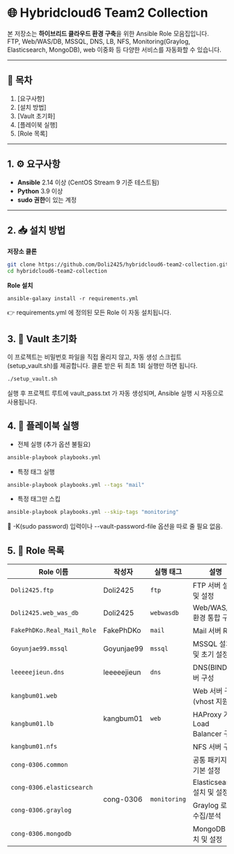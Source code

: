 # 🌐 Hybridcloud6 Team2 Collection

본 저장소는 **하이브리드 클라우드 환경 구축**을 위한 Ansible Role 모음집입니다.  
FTP, Web/WAS/DB, MSSQL, DNS, LB, NFS, Monitoring(Graylog, Elasticsearch, MongoDB), web 이중화 등 다양한 서비스를 자동화할 수 있습니다.

---

## 📑 목차

1. [요구사항]
2. [설치 방법]
3. [Vault 초기화]
4. [플레이북 실행]
5. [Role 목록]

---

## 1. ⚙ 요구사항

* **Ansible** 2.14 이상 (CentOS Stream 9 기준 테스트됨)
* **Python** 3.9 이상
* **sudo 권한**이 있는 계정

---

## 2. 📥 설치 방법

**저장소 클론**

   ```bash
   git clone https://github.com/Doli2425/hybridcloud6-team2-collection.git
   cd hybridcloud6-team2-collection
   ```
**Role 설치**
   ```bahs
   ansible-galaxy install -r requirements.yml
   ```
👉 requirements.yml 에 정의된 모든 Role 이 자동 설치됩니다.

## 3. 🔑 Vault 초기화
   이 프로젝트는 비밀번호 파일을 직접 올리지 않고, 자동 생성 스크립트(setup_vault.sh)를 제공합니다.
   클론 받은 뒤 최초 1회 실행만 하면 됩니다.
   ```bash
   ./setup_vault.sh
   ```
실행 후 프로젝트 루트에 vault_pass.txt 가 자동 생성되며, Ansible 실행 시 자동으로 사용됩니다.

## 4. 🚀 플레이북 실행

* 전체 실행 (추가 옵션 불필요)
```bash
ansible-playbook playbooks.yml
```

* 특정 태그 실행
```bash
ansible-playbook playbooks.yml --tags "mail"
```

* 특정 태그만 스킵
```bash
ansible-playbook playbooks.yml --skip-tags "monitoring"
```
📌 -K(sudo password) 입력이나 --vault-password-file 옵션을 따로 줄 필요 없음.

## 5. 📂 Role 목록

<table>
  <thead>
    <tr>
      <th>Role 이름</th>
      <th>작성자</th>
      <th>실행 태그</th>
      <th>설명</th>
    </tr>
  </thead>
  <tbody>
    <tr>
      <td><code>Doli2425.ftp</code></td>
      <td>Doli2425</td>
      <td><code>ftp</code></td>
      <td>FTP 서버 설치 및 설정</td>
    </tr>
    <tr>
      <td><code>Doli2425.web_was_db</code></td>
      <td>Doli2425</td>
      <td><code>webwasdb</code></td>
      <td>
        Web/WAS/DB 환경 통합 구축
      </td>
    </tr>
    <tr>
      <td><code>FakePhDKo.Real_Mail_Role</code></td>
      <td>FakePhDKo</td>
      <td><code>mail</code></td>
      <td>
        Mail 서버 Role
      </td>
    </tr>
    <tr>
      <td><code>Goyunjae99.mssql</code></td>
      <td>Goyunjae99</td>
      <td><code>mssql</code></td>
      <td>MSSQL 설치 및 초기 설정</td>
    </tr>
    <tr>
      <td><code>leeeeejieun.dns</code></td>
      <td>leeeeejieun</td>
      <td><code>dns</code></td>
      <td>DNS(BIND) 서버 구성</td>
    </tr>
    <tr>
      <td><code>kangbum01.web</code></td>
      <td rowspan="3">kangbum01</td>
      <td rowspan="3"><code>web</code></td>
      <td>Web 서버 구성 (vhost 지원)</td>
    </tr>
    <tr>
      <td><code>kangbum01.lb</code></td>
      <td>HAProxy 기반 Load Balancer 구성</td>
    </tr>
    <tr>
      <td><code>kangbum01.nfs</code></td>
      <td>NFS 서버 구성</td>
    </tr>
    <tr>
      <td><code>cong-0306.common</code></td>
      <td rowspan="4">cong-0306</td>
      <td rowspan="4"><code>monitoring</code></td>
      <td>공통 패키지 및 기본 설정</td>
    </tr>
    <tr>
      <td><code>cong-0306.elasticsearch</code></td>
      <td>Elasticsearch 설치 및 설정</td>
    </tr>
    <tr>
      <td><code>cong-0306.graylog</code></td>
      <td>Graylog 로그 수집/분석</td>
    </tr>
    <tr>
      <td><code>cong-0306.mongodb</code></td>
      <td>MongoDB 설치 및 설정</td>
    </tr>
  </tbody>
</table>

